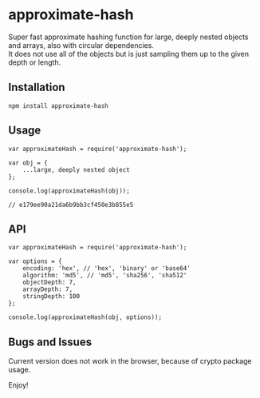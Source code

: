 # approximate-hash

Super fast approximate hashing function for large, deeply nested objects and arrays, also with circular dependencies.  
It does not use all of the objects but is just sampling them up to the given depth or length.


Installation
------------
```
npm install approximate-hash

```

Usage
------------
```
var approximateHash = require('approximate-hash');

var obj = {
    ...large, deeply nested object
};

console.log(approximateHash(obj));

// e179ee90a21da6b9bb3cf450e3b855e5
```

API
------------
```
var approximateHash = require('approximate-hash');

var options = {
    encoding: 'hex', // 'hex', 'binary' or 'base64'
    algorithm: 'md5', // 'md5', 'sha256', 'sha512'
    objectDepth: 7,
    arrayDepth: 7,
    stringDepth: 100
};

console.log(approximateHash(obj, options));
```

Bugs and Issues
------------
Current version does not work in the browser, because of crypto package usage.


Enjoy!